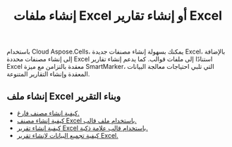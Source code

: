﻿---
title: إنشاء ملفات Excel أو إنشاء تقارير Excel
second_title: Aspose.Cells Cloud Documen
type: docs
url: /ar/creating-files-and-reports/
aliases: [/workbook/create/]
linktitle: إنشاء Excel والإبلاغ
keywords: Create document, Generate report, Excel report, Dynamic repor
description: إنشاء مستندات أو تقارير جديدة يمكن أن تتضمن مخططات وجداول وعناصر تصور البيانات الأخرى
weight: 10
kwords: إنشاء مستند، إنشاء تقرير، تقرير Excel، تقرير ديناميكي
---
باستخدام Cloud Aspose.Cells، يمكنك بسهولة إنشاء مصنفات جديدة Excel، بالإضافة إلى إنشاء مصنفات محددة Excel استنادًا إلى ملفات قوالب. كما يدعم إنشاء تقارير Excel معقدة بالتزامن مع ميزة SmartMarker، التي تلبي احتياجات معالجة البيانات المعقدة وإنشاء التقارير المتنوعة.

## إنشاء ملف Excel وبناء التقرير

- [كيفية إنشاء مصنف فارغ.](/cells/ar/create-an-empty-excel-file/)
- [كيفية إنشاء مصنف Excel باستخدام ملف قالب.](/cells/ar/create-an-excel-file-with-template-file/)
- [كيفية إنشاء تقرير Excel باستخدام قالب علامة ذكية.](/cells/ar/build-report-with-smart-marker/)
- [كيفية تجميع البيانات لإنشاء تقرير Excel.](/cells/ar/assembly-data-for-the-creation-of-an-excel-report/)
